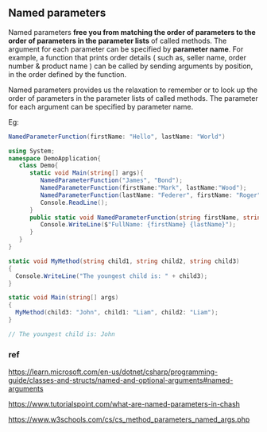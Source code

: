 ## Named parameters
Named parameters **free you from matching the order of parameters to the order of parameters in the parameter lists** of called methods. The argument for each parameter can be specified by **parameter name**. For example, a function that prints order details ( such as, seller name, order number & product name ) can be called by sending arguments by position, in the order defined by the function.

Named parameters provides us the relaxation to remember or to look up the order of parameters in the parameter lists of called methods. The parameter for each argument can be specified by parameter name.


Eg:
```cs
NamedParameterFunction(firstName: "Hello", lastName: "World")
```


```cs
using System;
namespace DemoApplication{
   class Demo{
      static void Main(string[] args){
         NamedParameterFunction("James", "Bond");
         NamedParameterFunction(firstName:"Mark", lastName:"Wood");
         NamedParameterFunction(lastName: "Federer", firstName: "Roger");
         Console.ReadLine();
      }
      public static void NamedParameterFunction(string firstName, string lastName){
         Console.WriteLine($"FullName: {firstName} {lastName}");
      }
   }
}
```

```cs
static void MyMethod(string child1, string child2, string child3) 
{
  Console.WriteLine("The youngest child is: " + child3);
}

static void Main(string[] args)
{
  MyMethod(child3: "John", child1: "Liam", child2: "Liam");
}

// The youngest child is: John
```

### ref
https://learn.microsoft.com/en-us/dotnet/csharp/programming-guide/classes-and-structs/named-and-optional-arguments#named-arguments

https://www.tutorialspoint.com/what-are-named-parameters-in-chash

https://www.w3schools.com/cs/cs_method_parameters_named_args.php



